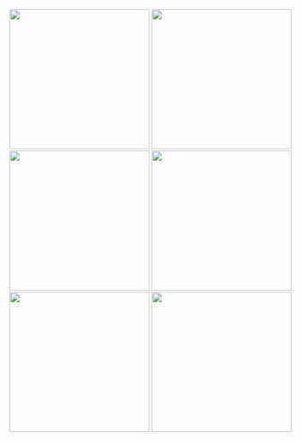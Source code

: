 <img src="https://github.com/yunusemrq/sneaker-app/assets/98556406/d5be2459-ec2f-4693-a4f9-13bdb2cf78f8" width="250"/>
<img src="https://github.com/yunusemrq/sneaker-app/assets/98556406/7eee327f-cafc-4adc-8613-1bf3cff80a30" width="250"/>
<img src="https://github.com/yunusemrq/sneaker-app/assets/98556406/91e2a8d8-6447-4188-9376-e8fbd7e166ba" width="250"/>
<img src="https://github.com/yunusemrq/sneaker-app/assets/98556406/810ad78a-9296-4edf-918d-ae52822f4aa6" width="250"/>
<img src="https://github.com/yunusemrq/sneaker-app/assets/98556406/ecf5e200-7715-4af2-9622-ba81f30ccba6" width="250"/>
<img src="https://github.com/yunusemrq/sneaker-app/assets/98556406/301286d9-a313-4f2d-ab3e-78ba9eb3926f" width="250"/>
